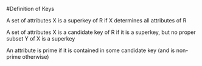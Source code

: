 #Definition of Keys

A set of attributes X is a superkey of R if X determines all attributes of R

A set of attributes X  is a candidate key of R if it is a superkey, but no proper subset Y of X is a superkey

An attribute is prime if it is contained in some candidate key (and is non-prime otherwise)